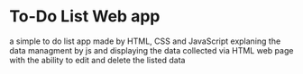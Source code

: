 # To-Do List Web app
a simple to do list app made by HTML, CSS and JavaScript
explaning the data managment by js and displaying the data collected via HTML web page with the ability to edit and delete the listed data 

